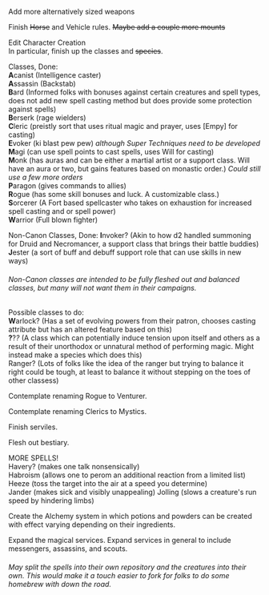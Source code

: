 Add more alternatively sized weapons

Finish ~~Horse~~ and Vehicle rules. ~~Maybe add a couple more mounts~~

Edit Character Creation  
In particular, finish up the classes and ~~species~~.

Classes, Done:  
**A**canist  (Intelligence caster)  
**A**ssassin (Backstab)  
**B**ard (Informed folks with bonuses against certain creatures and spell types, does not add new spell casting method but does provide some protection against spells)  
**B**erserk (rage wielders)  
**C**leric  (preistly sort that uses ritual magic and prayer, uses [Empy] for casting)  
**E**voker  (ki blast pew pew) *although Super Techniques need to be developed*  
**M**agi (can use spell points to cast spells, uses Will for casting)  
**M**onk (has auras and can be either a martial artist or a support class. Will have an aura or two, but gains features based on monastic order.) *Could still use a few more orders*  
**P**aragon  (gives commands to allies)  
**R**ogue  (has some skill bonuses and luck. A customizable class.)  
**S**orcerer (A Fort based spellcaster who takes on exhaustion for increased spell casting and or spell power)  
**W**arrior  (Full blown fighter)  

Non-Canon Classes, Done:
**I**nvoker?  (Akin to how d2 handled summoning for Druid and Necromancer, a support class that brings their battle buddies)  
**J**ester  (a sort of buff and debuff support role that can use skills in new ways)  

###### Non-Canon classes are intended to be fully fleshed out and balanced classes, but many will not want them in their campaigns.

Possible classes to do:  
**W**arlock?  (Has a set of evolving powers from their patron, chooses casting attribute but has an altered feature based on this)  
**?**?*?* (A class which can potentially induce tension upon itself and others as a result of their unorthodox or unnatural method of performing magic. Might instead make a species which does this)  
Ranger? (Lots of folks like the idea of the ranger but trying to balance it right could be tough, at least to balance it without stepping on the toes of other classess)

Contemplate renaming Rogue to Venturer.

Contemplate renaming Clerics to Mystics.

Finish serviles.

Flesh out bestiary.

MORE SPELLS!  
Havery? (makes one talk nonsensically)  
Habroism (allows one to perom an additional reaction from a limited list)  
Heeze (toss the target into the air at a speed you determine)  
Jander (makes sick and visibly unappealing)
Jolling (slows a creature's run speed by hindering limbs)

Create the Alchemy system in which potions and powders can be created with effect varying depending on their ingredients.

Expand the magical services. Expand services in general to include messengers, assassins, and scouts.

###### May split the spells into their own repository and the creatures into their own. This would make it a touch easier to fork for folks to do some homebrew with down the road.

